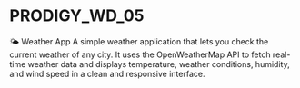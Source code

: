 # PRODIGY_WD_05
🌤️ Weather App  A simple weather application that lets you check the current weather of any city. It uses the OpenWeatherMap API to fetch real-time weather data and displays temperature, weather conditions, humidity, and wind speed in a clean and responsive interface.
